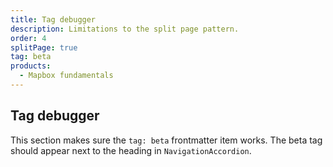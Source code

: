```yaml
---
title: Tag debugger
description: Limitations to the split page pattern.
order: 4
splitPage: true
tag: beta
products:
  - Mapbox fundamentals
---
```


## Tag debugger

This section makes sure the `tag: beta` frontmatter item works. The beta tag should appear next to the heading in `NavigationAccordion`.
